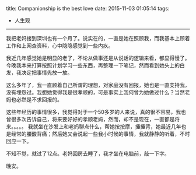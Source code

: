 title: Companionship is the best love
date: 2015-11-03 01:05:14
tags:
- 人生观
---

我把老妈接到深圳也有一个月了。说实在的，一直是她在照顾我，而我基本上顾着工作和上网查资料，心中隐隐感觉到一些内疚。

我近几年感觉她是明显的老了，不论从做事还是从说话的逻辑来看，都显得慢了。今晚我本来打算按照计划学习一些东西，再整理一下笔记，然而看到她头上的白发，我决定把事情先放一放。

这么多年了，我一直顾着自己所谓的理想，对家庭没有回报，她也是一直支持我，没有埋怨过。我想她觉得我是很孝顺的，可是事实上我何曾为她做过什么？当然老妈也必然是不求回报的。

这些年经历的事情很多，我觉得对于一个50多岁的人来说，真的很不容易，我也曾很多次告诉自己，将来要好好的孝顺老妈，然而，却不是现在，一直都是将来。。。。。
我就坐在沙发上和老妈聊点什么，帮她按按摩，捶捶背，她最近几年也是经常的腰酸背痛；然后她又会说起一些我小时候的事情，我就静静的听着，不时回应一下。

不知不觉，就过了12点。老妈回房去睡了，我才坐在电脑前，敲一下字。

晚安。
